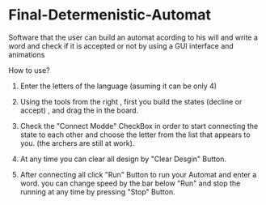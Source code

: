 # Final-Determenistic-Automat
Software that the user can build an automat acording to his will and write a word and  check if it is accepted or not by using a GUI interface and animations


How to use?

1. Enter the letters of the language (asuming it can be only 4)

2. Using the tools from the right , first you build the states (decline or accept) , and drag the in the board.

3. Check the "Connect Modde" CheckBox in order to start connecting the state to each other and choose the letter from the
   list that appears to you. (the archers are still at work).
   
4. At any time you can clear all design by "Clear Desgin" Button.
  
5. After connecting all click "Run" Button to run your Automat and enter a word.
   you can change speed by the bar below "Run" and stop the running at any time by pressing "Stop" Button.
   

